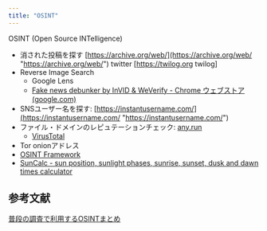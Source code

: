 ```yaml
---
title: "OSINT"
---
```



OSINT (Open Source INTelligence)

- 消された投稿を探す [https://archive.org/web/](https://archive.org/web/ "https://archive.org/web/")
twitter [https://twilog.org twilog]
- Reverse Image Search
	- Google Lens
	- [Fake news debunker by InVID & WeVerify - Chrome ウェブストア (google.com)](https://chrome.google.com/webstore/detail/fake-news-debunker-by-inv/mhccpoafgdgbhnjfhkcmgknndkeenfhe?hl=ja&gl=SG)
- SNSユーザー名を探す: [https://instantusername.com/](https://instantusername.com/ "https://instantusername.com/")
- ファイル・ドメインのレピュテーションチェック: [any.run](https://any.run/)
	- [VirusTotal](https://virustotal.com/)
- Tor onionアドレス
- [OSINT Framework](https://osintframework.com/)
- [SunCalc - sun position, sunlight phases, sunrise, sunset, dusk and dawn times calculator](http://suncalc.net/#/51.508,-0.125,2/2022.08.08/17:00)

## 参考文献
[普段の調査で利用するOSINTまとめ](https://qiita.com/00001B1A/items/4d8ceb53993d3217307e)